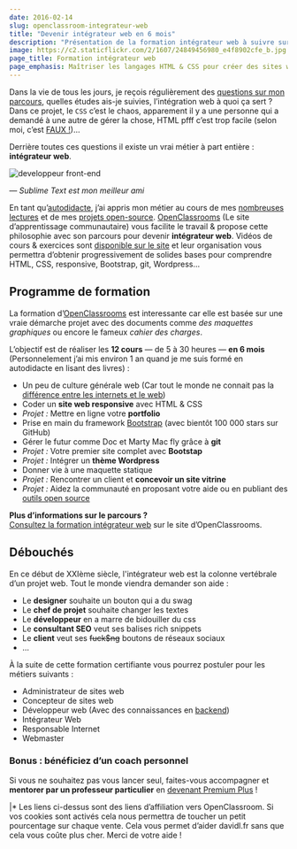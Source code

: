 ```yaml
---
date: 2016-02-14
slug: openclassroom-integrateur-web
title: "Devenir intégrateur web en 6 mois"
description: "Présentation de la formation intégrateur web à suivre sur openclassrooms. Maîtriser HTML, CSS, jQuery et déployer votre propre site internet !"
image: https://c2.staticflickr.com/2/1607/24849456980_e4f8902cfe_b.jpg
page_title: Formation intégrateur web
page_emphasis: Maîtriser les langages HTML & CSS pour créer des sites web
---
```


Dans la vie de tous les jours, je reçois régulièrement des [questions sur mon parcours](/blog/metier-integrateur-web.html), quelles études ais-je suivies, l’intégration web à quoi ça sert ? Dans ce projet, le `CSS` c’est le chaos, apparement il y a une personne qui a demandé à une autre de gérer la chose, HTML pfff c’est trop facile (selon moi, c’est [FAUX !](https://developer.mozilla.org/fr/docs/Web/Guide/HTML/HTML5))…

Derrière toutes ces questions il existe un vrai métier à part entière : __intégrateur web__.

![developpeur front-end](https://c2.staticflickr.com/2/1548/25157237442_ef95ec52e2_b.jpg)

_— Sublime Text est mon meilleur ami_

En tant qu’[autodidacte](/cv.html), j’ai appris mon métier au cours de mes [nombreuses lectures](/learn/books.html) et de mes [projets open-source](https://github.com/flexbox/). [OpenClassrooms](http://clic.reussissonsensemble.fr/click.asp?ref=760613&site=13881&type=text&tnb=5) (Le site d’apprentissage communautaire) vous facilite le travail & propose cette philosophie avec son parcours pour devenir __intégrateur web__. Vidéos de cours & exercices sont [disponible sur le site](http://clic.reussissonsensemble.fr/click.asp?ref=760613&site=13881&type=text&tnb=5) et leur organisation vous permettra d’obtenir progressivement de solides bases pour comprendre HTML, CSS, responsive, Bootstrap, git, Wordpress…

## Programme de formation

La formation d’[OpenClassrooms](http://clic.reussissonsensemble.fr/click.asp?ref=760613&site=13881&type=text&tnb=5) est interessante car elle est basée sur une vraie démarche projet avec des documents comme _des maquettes graphiques_ ou encore le fameux _cahier des charges_.

L’objectif est de réaliser les __12 cours__ — de 5 à 30 heures — __en 6 mois__ (Personnelement j’ai mis environ 1 an quand je me suis formé en autodidacte en lisant des livres) :

- Un peu de culture générale web (Car tout le monde ne connait pas la [différence entre les internets et le web](https://archive.davidl.fr/blog/esprit-web.html))
- Coder un __site web responsive__ avec HTML & CSS
- _Projet :_ Mettre en ligne votre __portfolio__
- Prise en main du framework [Bootstrap](https://github.com/twbs/bootstrap) (avec bientôt 100 000 stars sur GitHub)
- Gérer le futur comme Doc et Marty Mac fly grâce à __git__
- _Projet :_ Votre premier site complet avec __Bootstap__
- _Projet :_ Intégrer un __thème Wordpress__
- Donner vie à une maquette statique
- _Projet :_ Rencontrer un client et __concevoir un site vitrine__
- _Projet :_ Aidez la communauté en proposant votre aide ou en publiant des [outils open source](https://github.com/flexbox/)

<div class="callout">
  <p class="lead">
  <strong>Plus d’informations sur le parcours ?</strong>
  <br>
  <a href="http://clic.reussissonsensemble.fr/click.asp?ref=760613&site=13881&type=text&tnb=5">Consultez la formation intégrateur web</a> sur le site d’OpenClassrooms.
  </p>
</div>

## Débouchés

En ce début de XXIème siècle, l'intégrateur web est la colonne vertébrale d’un projet web. Tout le monde viendra demander son aide :

- Le __designer__ souhaite un bouton qui a du swag
- Le __chef de projet__ souhaite changer les textes
- Le __développeur__ en a marre de bidouiller du css
- Le __consultant SEO__ veut ses balises rich snippets
- Le __client__ veut ses <del>fuck$ng</del> boutons de réseaux sociaux
- …

À la suite de cette formation certifiante vous pourrez postuler pour les métiers suivants :

- Administrateur de sites web
- Concepteur de sites web
- Développeur web (Avec des connaissances en [backend](http://www.alticreation.com/difference-developpeur-front-end-et-developpeur-back-end/))
- Intégrateur Web
- Responsable Internet
- Webmaster

### Bonus : bénéficiez d’un coach personnel

Si vous ne souhaitez pas vous lancer seul, faites-vous accompagner et __mentorer par un professeur particulier__ en [devenant Premium Plus](http://clic.reussissonsensemble.fr/click.asp?ref=760613&site=13881&type=text&tnb=5) !

|* Les liens ci-dessus sont des liens d’affiliation vers OpenClassroom. Si vos cookies sont activés cela nous permettra de toucher un petit pourcentage sur chaque vente. Cela vous permet d’aider davidl.fr sans que cela vous coûte plus cher. Merci de votre aide !
